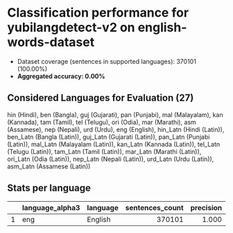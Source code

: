 # Classification performance for yubilangdetect-v2 on english-words-dataset

- Dataset coverage (sentences in supported languages): 370101 (100.00%)
- **Aggregated accuracy: 0.00%**

<h2 id="supported-languages">Considered Languages for Evaluation (27)</h2>

hin (Hindi), ben (Bangla), guj (Gujarati), pan (Punjabi), mal (Malayalam), kan (Kannada), tam (Tamil), tel (Telugu), ori (Odia), mar (Marathi), asm (Assamese), nep (Nepali), urd (Urdu), eng (English), hin_Latn (Hindi (Latin)), ben_Latn (Bangla (Latin)), guj_Latn (Gujarati (Latin)), pan_Latn (Punjabi (Latin)), mal_Latn (Malayalam (Latin)), kan_Latn (Kannada (Latin)), tel_Latn (Telugu (Latin)), tam_Latn (Tamil (Latin)), mar_Latn (Marathi (Latin)), ori_Latn (Odia (Latin)), nep_Latn (Nepali (Latin)), urd_Latn (Urdu (Latin)), asm_Latn (Assamese (Latin))

<h2 id="metrics-per-language">Stats per language</h2>

|    | language_alpha3   | language   |   sentences_count |   precision |   recall |    f1 |   tp |   fp |   tn |     fn |
|---:|:------------------|:-----------|------------------:|------------:|---------:|------:|-----:|-----:|-----:|-------:|
|  1 | eng               | English    |            370101 |       1.000 |    0.000 | 0.000 |    4 |    0 |    0 | 370097 |